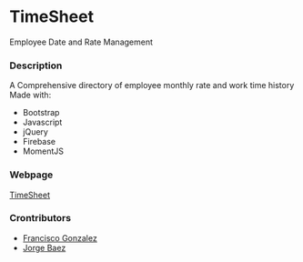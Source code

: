 # TimeSheet
Employee Date and Rate Management

### Description
A Comprehensive directory of employee monthly rate and work time history
Made with:
* Bootstrap
* Javascript
* jQuery
* Firebase
* MomentJS

### Webpage
[TimeSheet](https://walterioo.github.io/TimeSheet)

### Crontributors
* [Francisco Gonzalez](https://github.com/lugof)
* [Jorge Baez](https://github.com/jibm82)

